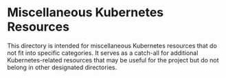 # Miscellaneous Kubernetes Resources

This directory is intended for miscellaneous Kubernetes resources that do not fit into specific categories. It serves as a catch-all for additional Kubernetes-related resources that may be useful for the project but do not belong in other designated directories.
